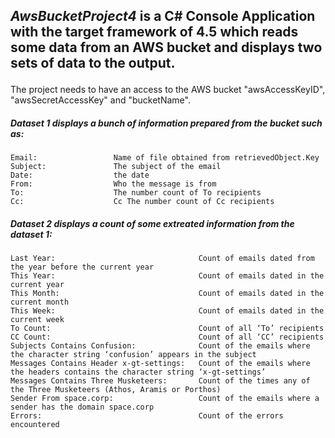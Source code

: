 ## <p>*AwsBucketProject4* is a C# Console Application with the target framework of 4.5 which reads some data from an AWS bucket and displays two sets of data to the output.<p> 
<p>The project needs to have an access to the AWS bucket "awsAccessKeyID", "awsSecretAccessKey" and "bucketName".<p>



##### Dataset 1 displays a bunch of information prepared from the bucket such as:
```
Email:                 Name of file obtained from retrievedObject.Key
Subject:               The subject of the email
Date:                  the date
From:                  Who the message is from
To:                    The number count of To recipients
Cc:                    Cc The number count of Cc recipients
``` 
 

##### Dataset 2 displays a count of some extreated information from the dataset 1:
```
Last Year:                                Count of emails dated from the year before the current year
This Year:                                Count of emails dated in the current year
This Month:                               Count of emails dated in the current month
This Week:                                Count of emails dated in the current week
To Count:                                 Count of all ‘To’ recipients
CC Count:                                 Count of all ‘CC’ recipients
Subjects Contains Confusion:              Count of the emails where the character string ‘confusion’ appears in the subject
Messages Contains Header x-gt-settings:   Count of the emails where the headers contains the character string ‘x-gt-settings’
Messages Contains Three Musketeers:       Count of the times any of the Three Musketeers (Athos, Aramis or Porthos)
Sender From space.corp:                   Count of the emails where a sender has the domain space.corp
Errors:                                   Count of the errors encountered
```
